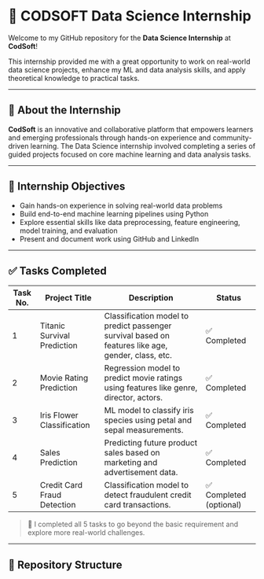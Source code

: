 # 💼 CODSOFT Data Science Internship

Welcome to my GitHub repository for the **Data Science Internship** at **CodSoft**!

This internship provided me with a great opportunity to work on real-world data science projects, enhance my ML and data analysis skills, and apply theoretical knowledge to practical tasks.

---

## 📌 About the Internship

**CodSoft** is an innovative and collaborative platform that empowers learners and emerging professionals through hands-on experience and community-driven learning. The Data Science internship involved completing a series of guided projects focused on core machine learning and data analysis tasks.

---

## 🧠 Internship Objectives

- Gain hands-on experience in solving real-world data problems
- Build end-to-end machine learning pipelines using Python
- Explore essential skills like data preprocessing, feature engineering, model training, and evaluation
- Present and document work using GitHub and LinkedIn

---

## ✅ Tasks Completed

| Task No. | Project Title                        | Description                                                                 | Status   |
|---------|--------------------------------------|-----------------------------------------------------------------------------|----------|
| 1       | Titanic Survival Prediction          | Classification model to predict passenger survival based on features like age, gender, class, etc. | ✅ Completed |
| 2       | Movie Rating Prediction              | Regression model to predict movie ratings using features like genre, director, actors. | ✅ Completed |
| 3       | Iris Flower Classification           | ML model to classify iris species using petal and sepal measurements.       | ✅ Completed |
| 4       | Sales Prediction                     | Predicting future product sales based on marketing and advertisement data.  | ✅ Completed |
| 5       | Credit Card Fraud Detection          | Classification model to detect fraudulent credit card transactions.         | ✅ Completed (optional) |

> 📌 I completed all 5 tasks to go beyond the basic requirement and explore more real-world challenges.

---

## 📂 Repository Structure


